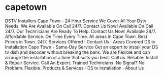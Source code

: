 # capetown
 DSTV Installers Cape Town - 24 Hour Service We Cover All Your Dstv Needs. We Are Available On Call 24/7. Contact Us Now! Available On Call 24/7. Our Technicians Are Ready To Help. Contact Us Now! Available 24/7. Affordable Service. On Time Every Time. All areas in Cape Town. Best Prices in Town. 24/7. ‎Services Offered · ‎Contact Us · ‎Areas Covered  DS tv Installation Cape Town - Same-Day Service  Get an expert to install your DS tv dish and decoder without breaking the bank. We are flexible and can arrange the installation at a time that suits you best. Call us. Reliable. Install &amp; Repair Service. Call An Expert. Trained Technicians. No Signal? No Problem. Flexible. ‎Products &amp; Services · ‎DS tv Installation · ‎About Us
